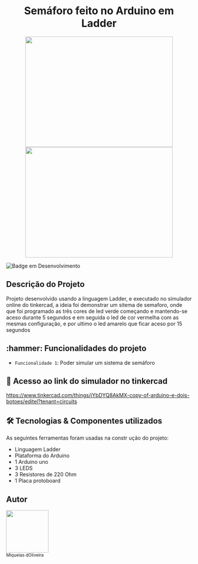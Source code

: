 <h1 align="center"> Semáforo feito no Arduino em Ladder </h1>

<p align="center">
<img width="400" height="300" src="https://github.com/Moliveira7/Semaforo-em-Ladder/blob/master/Circuito_Semaforo.png">
<img width="400" height="300" src="https://github.com/Moliveira7/Semaforo-em-Ladder/blob/master/Circuito_No_PLC_Simulator.png">
</p>


![Badge em Desenvolvimento](http://img.shields.io/static/v1?label=STATUS&message=EM%20DESENVOLVIMENTO&color=GREEN&style=for-the-badge)

 
<h2>Descrição do Projeto</h2>

Projeto desenvolvido usando a linguagem Ladder, e executado no simulador online do tinkercad, a ideia foi demonstrar um sitema de semaforo, onde que foi programado as três cores de led verde começando e mantendo-se aceso durante 5 segundos e em seguida o led de cor vermelha com as mesmas configuração, e por ultimo o led amarelo que ficar aceso por 15 segundos

<h2> :hammer: Funcionalidades do projeto</h2>

- `Funcionalidade 1`: Poder simular um sistema de semáforo


 
<h2> 📁 Acesso ao link do simulador no tinkercad</h2>

https://www.tinkercad.com/things/jYbDYQ8AkMX-copy-of-arduino-e-dois-botoes/editel?tenant=circuits

<h2> 🛠 Tecnologias & Componentes utilizados </h2>

As seguintes ferramentas foram usadas na constr  ução do projeto:

- Linguagem Ladder
- Plataforma do Arduino
- 1 Arduino uno
- 3 LEDS
- 3 Resistores de 220 Ohm
- 1 Placa protoboard


<h2> Autor </h2>

[<img src="https://user-images.githubusercontent.com/79464488/227403813-ee4aa30f-fa86-443e-a9b2-6a056945c377.jpeg" width=115><br><sub>Miqueias dOliveira</sub>](https://github.com/Moliveira7)


